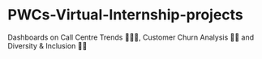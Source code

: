 # PWCs-Virtual-Internship-projects
Dashboards on Call Centre Trends 🤵🏻📞, Customer Churn Analysis 🏦👔 and Diversity &amp; Inclusion 🏢✅
